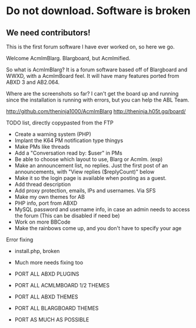 <h1>Do not download. Software is broken</h1>
<h2>We need contributors!</h2>

This is the first forum software I have ever worked on, so here we go.

Welcome AcmlmBlarg. Blargboard, but Acmlmified.

So what is AcmlmBlarg?
It is a forum software based off of Blargboard and WWXD, with a AcmlmBoard feel. It will have many features ported from ABXD 3 and AB2.064.

Where are the screenshots so far?
I can't get the board up and running since the installation is running with errors, but you can help the ABL Team.

http://github.com/theninja1000/AcmlmBlarg 
http://theninja.h05t.gq/board/

TODO list, directly copypasted from the FTP

* Create a warning system (PHP)
* Implant the K64 PM notification type thingys
* Make PMs like threads
* Add a "Conversation read by: $user" in PMs
* Be able to choose which layout to use, Blarg or Acmlm. (exp)
* Make an announcement list, no replies. Just the first post of an announcements, with "View replies ($replyCount)" below
* Make it so the login page is available when posting as a guest.
* Add thread description
* Add proxy protection, emails, IPs and usernames. Via SFS
* Make my own themes for AB
* PHP info, port from ABXD
* MySQL password and username info, in case an admin needs to access the forum (This can be disabled if need be)
* Work on more BBCode
* Make the rainbows come up, and you don't have to specify your age

Error fixing
* install.php, broken
* Much more needs fixing too


* PORT ALL ABXD PLUGINS
* PORT ALL ACMLMBOARD 1/2 THEMES
* PORT ALL ABXD THEMES
* PORT ALL BLARGBOARD THEMES
* PORT AS MUCH AS POSSIBLE
